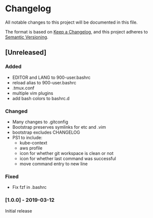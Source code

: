 # Changelog

All notable changes to this project will be documented in this file.

The format is based on [Keep a Changelog](https://keepachangelog.com/en/1.0.0/),
and this project adheres to [Semantic Versioning](https://semver.org/spec/v2.0.0.html).

## [Unreleased]

### Added

* EDITOR and LANG to 900-user.bashrc
* reload alias to 900-user.bashrc
* .tmux.conf
* multiple vim plugins
* add bash colors to bashrc.d

### Changed
* Many changes to .gitconfig
* Bootstrap preserves symlinks for etc and .vim
* bootstrap excludes CHANGELOG
* PS1 to include:
    * kube-context
    * aws profile
    * icon for whether git workspace is clean or not
    * icon for whether last command was successful
    * move command entry to new line

### Fixed

* Fix fzf in .bashrc

### [1.0.0] - 2019-03-12

Initial release
